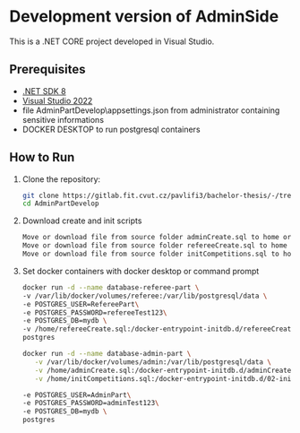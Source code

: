 # Development version of AdminSide

This is a .NET CORE project developed in Visual Studio.

## Prerequisites

- [.NET SDK 8](https://dotnet.microsoft.com/en-us/download)
- [Visual Studio 2022](https://visualstudio.microsoft.com/)
- file AdminPartDevelop\appsettings.json from administrator containing sensitive informations
- DOCKER DESKTOP to run postgresql containers 

## How to Run

1. Clone the repository:
   ```bash
   git clone https://gitlab.fit.cvut.cz/pavlifi3/bachelor-thesis/-/tree/main/AdminPartDevelop
   cd AdminPartDevelop

2. Download create and init scripts 
   ```bash
   Move or download file from source folder adminCreate.sql to home or Desktop(you need to change docker run)
   Move or download file from source folder refereeCreate.sql to home or Desktop(you need to change docker run)
   Move or download file from source folder initCompetitions.sql to home or Desktop(you need to change docker run)

3. Set docker containers with docker desktop or command prompt
   ```bash
   docker run -d --name database-referee-part \
   -v /var/lib/docker/volumes/referee:/var/lib/postgresql/data \
   -e POSTGRES_USER=RefereePart\
   -e POSTGRES_PASSWORD=refereeTest123\
   -e POSTGRES_DB=mydb \
   -v /home/refereeCreate.sql:/docker-entrypoint-initdb.d/refereeCreate.sql\
   postgres

   docker run -d --name database-admin-part \
      -v /var/lib/docker/volumes/admin:/var/lib/postgresql/data \
      -v /home/adminCreate.sql:/docker-entrypoint-initdb.d/adminCreate.sql\
      -v /home/initCompetitions.sql:/docker-entrypoint-initdb.d/02-initCompetitions.sql \

   -e POSTGRES_USER=AdminPart\
   -e POSTGRES_PASSWORD=adminTest123\
   -e POSTGRES_DB=mydb \
   postgres